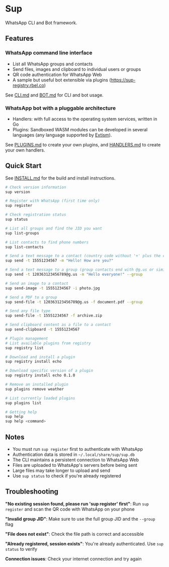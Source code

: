 # Sup

WhatsApp CLI and Bot framework.

## Features

### WhatsApp command line interface

- List all WhatsApp groups and contacts
- Send files, images and clipboard to individual users or groups
- QR code authentication for WhatsApp Web
- A sample but useful bot extensible via plugins (https://sup-registry.rbel.co)

See [CLI.md](docs/CLI.md) and [BOT.md](docs/BOT.md) for CLI and bot usage.

### WhatsApp bot with a pluggable architecture

- Handlers: with full access to the operating system services, written in Go
- Plugins: Sandboxed WASM modules can be developed in several languages (any language supported by [Extism](https://extism.org/docs/quickstart/plugin-quickstart)).

See [PLUGINS.md](docs/PLUGINS.md) to create your own plugins, and [HANDLERS.md](docs/HANDLERS.md) to create your own handlers.

## Quick Start

See [INSTALL.md](/docs/INSTALL.md) for the build and install instructions.

```bash
# Check version information
sup version

# Register with WhatsApp (first time only)
sup register

# Check registration status
sup status

# List all groups and find the JID you want
sup list-groups

# List contacts to find phone numbers
sup list-contacts

# Send a text message to a contact (country code without '+' plus the contact number)
sup send -t 15551234567 -m "Hello! How are you?"

# Send a text message to a group (group contacts end with @g.us or similar)
sup send -t 120363123456789@g.us -m "Hello everyone!" --group

# Send an image to a contact
sup send-image -t 15551234567 -i photo.jpg

# Send a PDF to a group
sup send-file -t 120363123456789@g.us -f document.pdf --group

# Send any file type
sup send-file -t 15551234567 -f archive.zip

# Send clipboard content as a file to a contact
sup send-clipboard -t 15551234567

# Plugin management
# List available plugins from registry
sup registry list

# Download and install a plugin
sup registry install echo

# Download specific version of a plugin
sup registry install echo 0.1.0

# Remove an installed plugin
sup plugins remove weather

# List currently loaded plugins
sup plugins list

# Getting help
sup help
sup help <command>
```

## Notes

- You must run `sup register` first to authenticate with WhatsApp
- Authentication data is stored in `~/.local/share/sup/sup.db`
- The CLI maintains a persistent connection to WhatsApp Web
- Files are uploaded to WhatsApp's servers before being sent
- Large files may take longer to upload and send
- Use `sup status` to check if you're already registered

## Troubleshooting

**"No existing session found, please run 'sup register' first"**: Run `sup register` and scan the QR code with WhatsApp on your phone

**"Invalid group JID"**: Make sure to use the full group JID and the `--group` flag

**"File does not exist"**: Check the file path is correct and accessible

**"Already registered, session exists"**: You're already authenticated. Use `sup status` to verify

**Connection issues**: Check your internet connection and try again
